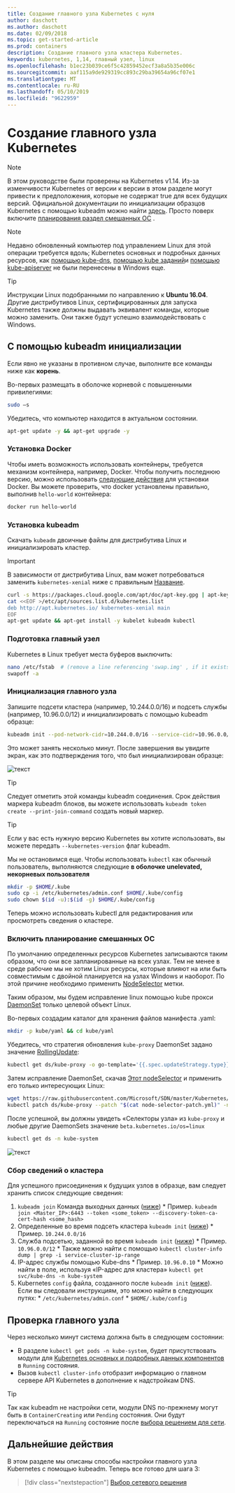 ```yaml
---
title: Создание главного узла Kubernetes с нуля
author: daschott
ms.author: daschott
ms.date: 02/09/2018
ms.topic: get-started-article
ms.prod: containers
description: Создание главного узла кластера Kubernetes.
keywords: kubernetes, 1,14, главный узел, linux
ms.openlocfilehash: b1ec23b039ce6f5c42859452ecf3a8a5b35e006c
ms.sourcegitcommit: aaf115a9de929319cc893c29ba39654a96cf07e1
ms.translationtype: MT
ms.contentlocale: ru-RU
ms.lasthandoff: 05/10/2019
ms.locfileid: "9622959"
---
```

# <a name="creating-a-kubernetes-master"></a>Создание главного узла Kubernetes #
> [!NOTE]
> В этом руководстве были проверены на Kubernetes v1.14. Из-за изменчивости Kubernetes от версии к версии в этом разделе могут привести к предположения, которые не содержат true для всех будущих версий. Официальной документации по инициализации образцов Kubernetes с помощью kubeadm можно найти [здесь](https://kubernetes.io/docs/setup/independent/install-kubeadm/). Просто поверх включите [планирования раздел смешанных ОС](#enable-mixed-os-scheduling) .

> [!NOTE]  
> Недавно обновленный компьютер под управлением Linux для этой операции требуется вдоль; Kubernetes основных и подробных данных ресурсов, как [помощью kube-dns](https://kubernetes.io/docs/concepts/services-networking/dns-pod-service/), [помощью kube заданий](https://kubernetes.io/docs/reference/command-line-tools-reference/kube-scheduler/)и [помощью kube-apiserver](https://kubernetes.io/docs/reference/command-line-tools-reference/kube-apiserver/) не были перенесены в Windows еще. 

> [!tip]
> Инструкции Linux подобранными по направлению к **Ubuntu 16.04**. Другие дистрибутивов Linux, сертифицированных для запуска Kubernetes также должны выдавать эквивалент команды, которые можно заменить. Они также будут успешно взаимодействовать с Windows.


## <a name="initialization-using-kubeadm"></a>С помощью kubeadm инициализации ##
Если явно не указаны в противном случае, выполните все команды ниже как **корень**.

Во-первых размещать в оболочке корневой с повышенными привилегиями:

```bash
sudo –s
```

Убедитесь, что компьютер находится в актуальном состоянии.

```bash
apt-get update -y && apt-get upgrade -y
```

### <a name="install-docker"></a>Установка Docker ###
Чтобы иметь возможность использовать контейнеры, требуется механизм контейнера, например, Docker. Чтобы получить последнюю версию, можно использовать [следующие действия](https://docs.docker.com/install/linux/docker-ce/ubuntu/) для установки Docker. Вы можете проверить, что docker установлены правильно, выполнив `hello-world` контейнера:

```bash
docker run hello-world
```

### <a name="install-kubeadm"></a>Установка kubeadm ###
Скачать `kubeadm` двоичные файлы для дистрибутива Linux и инициализировать кластер.

> [!Important]  
> В зависимости от дистрибутива Linux, вам может потребоваться заменить `kubernetes-xenial` ниже с правильным [Название](https://wiki.ubuntu.com/Releases).

```bash
curl -s https://packages.cloud.google.com/apt/doc/apt-key.gpg | apt-key add -
cat <<EOF >/etc/apt/sources.list.d/kubernetes.list
deb http://apt.kubernetes.io/ kubernetes-xenial main
EOF
apt-get update && apt-get install -y kubelet kubeadm kubectl 
```

### <a name="prepare-the-master-node"></a>Подготовка главный узел ###
Kubernetes в Linux требует места буферов выключить:

```bash
nano /etc/fstab  # (remove a line referencing 'swap.img' , if it exists)
swapoff -a 
```

### <a name="initialize-master"></a>Инициализация главного узла ###
Запишите подсети кластера (например, 10.244.0.0/16) и подсеть службы (например, 10.96.0.0/12) и инициализировать с помощью kubeadm образце:

```bash
kubeadm init --pod-network-cidr=10.244.0.0/16 --service-cidr=10.96.0.0/12
```

Это может занять несколько минут. После завершения вы увидите экран, как это подтверждения того, что был инициализирован образце:

![текст](media/kubeadm-init.png)

> [!tip]
> Следует отметить этой команды kubeadm соединения. Срок действия маркера kubeadm блоков, вы можете использовать `kubeadm token create --print-join-command` создать новый маркер.

> [!tip]
> Если у вас есть нужную версию Kubernetes вы хотите использовать, вы можете передать `--kubernetes-version` флаг kubeadm.

Мы не остановимся еще. Чтобы использовать `kubectl` как обычный пользователь, выполняются следующие __**в оболочке unelevated, некорневых пользователя**__

```bash
mkdir -p $HOME/.kube
sudo cp -i /etc/kubernetes/admin.conf $HOME/.kube/config
sudo chown $(id -u):$(id -g) $HOME/.kube/config
```
Теперь можно использовать kubectl для редактирования или просмотреть сведения о кластере.

### <a name="enable-mixed-os-scheduling"></a>Включить планирование смешанных ОС ###
По умолчанию определенных ресурсов Kubernetes записываются таким образом, что они все запланированные на всех узлах. Тем не менее в среде рабочие мы не хотим Linux ресурсы, которые влияют на или быть совместимым с двойной планируется на узлах Windows и наоборот. По этой причине необходимо применить [NodeSelector](https://kubernetes.io/docs/concepts/configuration/assign-pod-node/#nodeselector) метки. 

Таким образом, мы будем исправление linux помощью kube прокси [DaemonSet](https://kubernetes.io/docs/concepts/workloads/controllers/daemonset/) только целевой объект Linux.

Во-первых создадим каталог для хранения файлов манифеста .yaml:
```bash
mkdir -p kube/yaml && cd kube/yaml
```

Убедитесь, что стратегия обновления `kube-proxy` DaemonSet задано значение [RollingUpdate](https://kubernetes.io/docs/tasks/manage-daemon/update-daemon-set/):

```bash
kubectl get ds/kube-proxy -o go-template='{{.spec.updateStrategy.type}}{{"\n"}}' --namespace=kube-system
```

Затем исправление DaemonSet, скачав [Этот nodeSelector](https://github.com/Microsoft/SDN/tree/master/Kubernetes/flannel/l2bridge/manifests/node-selector-patch.yml) и применить его только интересующих Linux:

```bash
wget https://raw.githubusercontent.com/Microsoft/SDN/master/Kubernetes/flannel/l2bridge/manifests/node-selector-patch.yml
kubectl patch ds/kube-proxy --patch "$(cat node-selector-patch.yml)" -n=kube-system
```

После успешной, вы должны увидеть «Селекторы узла» из `kube-proxy` и любые другие DaemonSets значение `beta.kubernetes.io/os=linux`

```bash
kubectl get ds -n kube-system
```

![текст](media/kube-proxy-ds.png)

### <a name="collect-cluster-information"></a>Сбор сведений о кластера ###
Для успешного присоединения к будущих узлов в образце, вам следует хранить список следующие сведения:
  1. `kubeadm join` Команда выходных данных ([ниже](#initialize-master))
    * Пример. `kubeadm join <Master_IP>:6443 --token <some_token> --discovery-token-ca-cert-hash <some_hash>`
  2. Определенные во время подсеть кластера `kubeadm init` ([ниже](#initialize-master))
    * Пример. `10.244.0.0/16`
  3. Служба подсетью, заданной во время `kubeadm init` ([ниже](#initialize-master))
    * Пример. `10.96.0.0/12`
    * Также можно найти с помощью `kubectl cluster-info dump | grep -i service-cluster-ip-range`
  4. IP-адрес службы помощью Kube-dns 
    * Пример. `10.96.0.10`
    * Можно найти в поле, используя «IP-адрес для кластера» `kubectl get svc/kube-dns -n kube-system`
  5. Kubernetes `config` файла, созданного после `kubeadm init` ([ниже](#initialize-master)). Если вы следовали инструкциям, это можно найти в следующих путях:
    * `/etc/kubernetes/admin.conf`
    * `$HOME/.kube/config`

## <a name="verifying-the-master"></a>Проверка главного узла ##
Через несколько минут система должна быть в следующем состоянии:

  - В разделе `kubectl get pods -n kube-system`, будет присутствовать модули для [Kubernetes основных и подробных данных компонентов](https://kubernetes.io/docs/concepts/overview/components/#master-components) в `Running` состояния.
  - Вызов `kubectl cluster-info` отобразит информацию о главном сервере API Kubernetes в дополнение к надстройкам DNS.
  
> [!tip]
> Так как kubeadm не настройки сети, модули DNS по-прежнему могут быть в `ContainerCreating` или `Pending` состояния. Они будут переключаться на `Running` состояние после [выбора решением для сети](./network-topologies.md).

## <a name="next-steps"></a>Дальнейшие действия ## 
В этом разделе мы описаны способы настройки главного узла Kubernetes с помощью kubeadm. Теперь все готово для шага 3:

> [!div class="nextstepaction"]
> [Выбор сетевого решения](./network-topologies.md)
